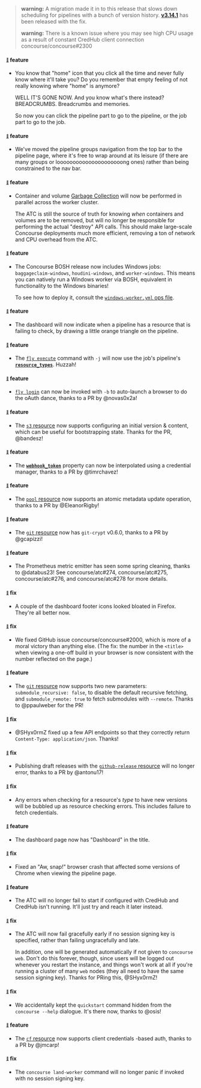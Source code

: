 > **warning:** A migration made it in to this release that slows down scheduling for pipelines with a bunch of version history. [**v3.14.1**](https://github.com/concourse/concourse/releases/tag/v3.14.1) has been released with the fix.
> 
> 
> **warning:** There is a known issue where you may see high CPU usage as a result of constant CredHub client connection concourse/concourse#2300
> 
> 
#### <sub><sup><a name="v3140-note-1" href="#v3140-note-1">:link:</a></sup></sub> feature

* You know that "home" icon that you click all the time and never fully know where it'll take you? Do you remember that empty feeling of not really knowing where "home" is anymore?
  
  WELL IT'S GONE NOW. And you know what's there instead? BREADCRUMBS. Breadcrumbs and memories.
  
  So now you can click the pipeline part to go to the pipeline, or the job part to go to the job.
  
  
#### <sub><sup><a name="v3140-note-2" href="#v3140-note-2">:link:</a></sup></sub> feature

* We've moved the pipeline groups navigation from the top bar to the pipeline page, where it's free to wrap around at its leisure (if there are many groups or looooooooooooooooooooong ones) rather than being constrained to the nav bar.
  
  
#### <sub><sup><a name="v3140-note-3" href="#v3140-note-3">:link:</a></sup></sub> feature

* Container and volume [Garbage Collection](https://concourse-ci.org/garbage-collection.html) will now be performed in parallel across the worker cluster.
  
  The ATC is still the source of truth for knowing *when* containers and volumes are to be removed, but will no longer be responsible for performing the actual "destroy" API calls. This should make large-scale Concourse deployments much more efficient, removing a ton of network and CPU overhead from the ATC.
  
  
#### <sub><sup><a name="v3140-note-4" href="#v3140-note-4">:link:</a></sup></sub> feature

* The Concourse BOSH release now includes Windows jobs: `baggageclaim-windows`, `houdini-windows`, and `worker-windows`. This means you can natively run a Windows worker via BOSH, equivalent in functionality to the Windows binaries!
  
  To see how to deploy it, consult the [`windows-worker.yml` ops file](https://github.com/concourse/concourse-bosh-deployment/blob/master/cluster/operations/windows-worker.yml).
  
  
#### <sub><sup><a name="v3140-note-5" href="#v3140-note-5">:link:</a></sup></sub> feature

* The dashboard will now indicate when a pipeline has a resource that is failing to check, by drawing a little orange triangle on the pipeline.
  
  
#### <sub><sup><a name="v3140-note-6" href="#v3140-note-6">:link:</a></sup></sub> feature

* The [`fly execute`](https://concourse-ci.org/running-tasks.html#fly-execute) command with `-j` will now use the job's pipeline's [**`resource_types`**](https://concourse-ci.org/pipelines.html#pipeline-resource-types). Huzzah!
  
  
#### <sub><sup><a name="v3140-note-7" href="#v3140-note-7">:link:</a></sup></sub> feature

* [`fly login`](https://concourse-ci.org/fly.html#fly-login) can now be invoked with `-b` to auto-launch a browser to do the oAuth dance, thanks to a PR by @novas0x2a!
  
  
#### <sub><sup><a name="v3140-note-8" href="#v3140-note-8">:link:</a></sup></sub> feature

* The [`s3` resource](https://github.com/concourse/s3-resource) now supports configuring an initial version & content, which can be useful for bootstrapping state. Thanks for the PR, @bandesz!
  
  
#### <sub><sup><a name="v3140-note-9" href="#v3140-note-9">:link:</a></sup></sub> feature

* The [**`webhook_token`**](https://concourse-ci.org/resources.html#resource-webhook-token) property can now be interpolated using a credential manager, thanks to a PR by @timrchavez!
  
  
#### <sub><sup><a name="v3140-note-10" href="#v3140-note-10">:link:</a></sup></sub> feature

* The [`pool` resource](https://github.com/concourse/pool-resource) now supports an atomic metadata update operation, thanks to a PR by @EleanorRigby!
  
  
#### <sub><sup><a name="v3140-note-11" href="#v3140-note-11">:link:</a></sup></sub> feature

* The [`git` resource](https://github.com/concourse/git-resource) now has `git-crypt` v0.6.0, thanks to a PR by @gcapizzi!
  
  
#### <sub><sup><a name="v3140-note-12" href="#v3140-note-12">:link:</a></sup></sub> feature

* The Prometheus metric emitter has seen some spring cleaning, thanks to @databus23! See concourse/atc#274, concourse/atc#275, concourse/atc#276, and concourse/atc#278 for more details.
  
  
#### <sub><sup><a name="v3140-note-13" href="#v3140-note-13">:link:</a></sup></sub> fix

* A couple of the dashboard footer icons looked bloated in Firefox. They're all better now.
  
  
#### <sub><sup><a name="v3140-note-14" href="#v3140-note-14">:link:</a></sup></sub> fix

* We fixed GitHub issue concourse/concourse#2000, which is more of a moral victory than anything else. (The fix: the number in the `<title>` when viewing a one-off build in your browser is now consistent with the number reflected on the page.)
  
  
#### <sub><sup><a name="v3140-note-15" href="#v3140-note-15">:link:</a></sup></sub> feature

* The [`git` resource](https://github.com/concourse/git-resource) now supports two new parameters: `submodule_recursive: false`, to disable the default recursive fetching, and `submodule_remote: true` to fetch submodules with `--remote`. Thanks to @ppaulweber for the PR!
  
  
#### <sub><sup><a name="v3140-note-16" href="#v3140-note-16">:link:</a></sup></sub> fix

* @SHyx0rmZ fixed up a few API endpoints so that they correctly return `Content-Type: application/json`. Thanks!
  
  
#### <sub><sup><a name="v3140-note-17" href="#v3140-note-17">:link:</a></sup></sub> fix

* Publishing draft releases with the [`github-release` resource](https://github.com/concourse/github-release-resource) will no longer error, thanks to a PR by @antonu17!
  
  
#### <sub><sup><a name="v3140-note-18" href="#v3140-note-18">:link:</a></sup></sub> fix

* Any errors when checking for a resource's *type* to have new versions will be bubbled up as resource checking errors. This includes failure to fetch credentials.
  
  
#### <sub><sup><a name="v3140-note-19" href="#v3140-note-19">:link:</a></sup></sub> feature

* The dashboard page now has "Dashboard" in the title.
  
  
#### <sub><sup><a name="v3140-note-20" href="#v3140-note-20">:link:</a></sup></sub> fix

* Fixed an "Aw, snap!" browser crash that affected some versions of Chrome when viewing the pipeline page.
  
  
#### <sub><sup><a name="v3140-note-21" href="#v3140-note-21">:link:</a></sup></sub> feature

* The ATC will no longer fail to start if configured with CredHub and CredHub isn't running. It'll just try and reach it later instead.
  
  
#### <sub><sup><a name="v3140-note-22" href="#v3140-note-22">:link:</a></sup></sub> fix

* The ATC will now fail gracefully early if no session signing key is specified, rather than failing ungracefully and late.
  
  In addition, one will be generated automatically if not given to `concourse web`. Don't do this forever, though, since users will be logged out whenever you restart the instance, and things won't work at all if you're running a cluster of many `web` nodes (they all need to have the same session signing key). Thanks for PRing this, @SHyx0rmZ!
  
  
#### <sub><sup><a name="v3140-note-23" href="#v3140-note-23">:link:</a></sup></sub> fix

* We accidentally kept the `quickstart` command hidden from the `concourse --help` dialogue. It's there now, thanks to @osis!
  
  
#### <sub><sup><a name="v3140-note-24" href="#v3140-note-24">:link:</a></sup></sub> feature

* The [`cf` resource](https://github.com/concourse/cf-resource) now supports client credentials -based auth, thanks to a PR by @jmcarp!
  
  
#### <sub><sup><a name="v3140-note-25" href="#v3140-note-25">:link:</a></sup></sub> fix

* The `concourse land-worker` command will no longer panic if invoked with no session signing key.
  
  
